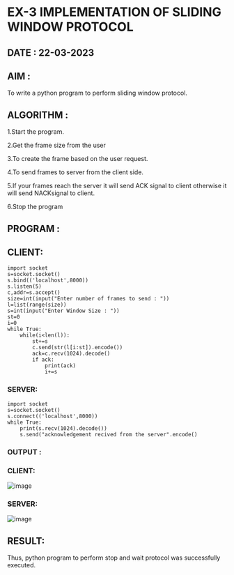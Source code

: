 # EX-3 IMPLEMENTATION OF SLIDING WINDOW PROTOCOL

## DATE : 22-03-2023
## AIM :
To write a python program to perform sliding window protocol.

## ALGORITHM :
1.Start the program.

2.Get the frame size from the user

3.To create the frame based on the user request.

4.To send frames to server from the client side.

5.If your frames reach the server it will send ACK signal to client otherwise it will send NACKsignal to client.

6.Stop the program

## PROGRAM :
## CLIENT:
```
import socket
s=socket.socket()
s.bind(('localhost',8000))
s.listen(5)
c,addr=s.accept()
size=int(input("Enter number of frames to send : "))
l=list(range(size))
s=int(input("Enter Window Size : "))
st=0
i=0
while True:
    while(i<len(l)):
        st+=s
        c.send(str(l[i:st]).encode())
        ack=c.recv(1024).decode()
        if ack:
            print(ack)
            i+=s
```            
### SERVER:
```
import socket
s=socket.socket()
s.connect(('localhost',8000))
while True:
    print(s.recv(1024).decode())
    s.send("acknowledgement recived from the server".encode()
 ```
### OUTPUT :
### CLIENT:
![image](https://github.com/VinithaNaidu/EX-3/assets/121166004/fa222928-48a0-4513-92e2-80f61c20e466)


### SERVER:
![image](https://github.com/VinithaNaidu/EX-3/assets/121166004/41d4681d-8695-400b-88ab-a0c31e46dc76)


## RESULT:
Thus, python program to perform stop and wait protocol was successfully executed.

